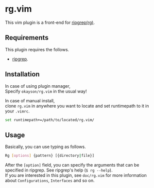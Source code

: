 # rg.vim

This vim plugin is a front-end for [ripgrep(rg)](https://github.com/BurntSushi/ripgrep).

## Requirements

This plugin requires the follows.
* [ripgrep](https://github.com/BurntSushi/ripgrep).

## Installation

In case of using plugin manager,  
Specify `okayson/rg.vim` in the usual way!

In case of manual install,  
clone `rg.vim` in anywhere you want to locate and  set runtimepath to it in your `.vimrc`.
```sh
set runtimepath+=/path/to/located/rg.vim/
```

## Usage

Basically, you can use typing as follows.
```sh
Rg [options] {pattern} [{directory|file}]
```
After the `[option]` field, you can specify the arguments that can be specified in ripgrep. See ripgrep's help (`$ rg --help`).  
If you are interested in this plugin, see `doc/rg.vim` for more information about  `Configurations`, `Interfaces` and so on.

